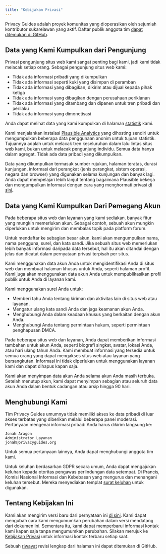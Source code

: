 ```yaml
---
title: "Kebijakan Privasi"
---
```


Privacy Guides adalah proyek komunitas yang dioperasikan oleh sejumlah kontributor sukarelawan yang aktif. Daftar publik anggota tim [dapat ditemukan di GitHub](https://github.com/orgs/privacyguides/people).

## Data yang Kami Kumpulkan dari Pengunjung

Privasi pengunjung situs web kami sangat penting bagi kami, jadi kami tidak melacak setiap orang. Sebagai pengunjung situs web kami:

- Tidak ada informasi pribadi yang dikumpulkan
- Tidak ada informasi seperti kuki yang disimpan di peramban
- Tidak ada informasi yang dibagikan, dikirim atau dijual kepada pihak ketiga
- Tidak ada informasi yang dibagikan dengan perusahaan periklanan
- Tidak ada informasi yang ditambang dan dipanen untuk tren pribadi dan perilaku
- Tidak ada informasi yang dimonetisasi

Anda dapat melihat data yang kami kumpulkan di halaman [statistik](statistics.md) kami.

Kami menjalankan instalasi [Plausible Analytics](https://plausible.io) yang dihosting sendiri untuk mengumpulkan beberapa data penggunaan anonim untuk tujuan statistik. Tujuannya adalah untuk melacak tren keseluruhan dalam lalu lintas situs web kami, bukan untuk melacak pengunjung individu. Semua data hanya dalam agregat. Tidak ada data pribadi yang dikumpulkan.

Data yang dikumpulkan termasuk sumber rujukan, halaman teratas, durasi kunjungan, informasi dari perangkat (jenis perangkat, sistem operasi, negara dan browser) yang digunakan selama kunjungan dan banyak lagi. Anda dapat mempelajari lebih lanjut tentang bagaimana Plausible bekerja dan mengumpulkan informasi dengan cara yang menghormati privasi [di sini](https://plausible.io/data-policy).

## Data yang Kami Kumpulkan Dari Pemegang Akun

Pada beberapa situs web dan layanan yang kami sediakan, banyak fitur yang mungkin memerlukan akun. Sebagai contoh, sebuah akun mungkin diperlukan untuk mengirim dan membalas topik pada platform forum.

Untuk mendaftar ke sebagian besar akun, kami akan mengumpulkan nama, nama pengguna, surel, dan kata sandi. Jika sebuah situs web memerlukan lebih banyak informasi daripada data tersebut, hal itu akan ditandai dengan jelas dan dicatat dalam pernyataan privasi terpisah per situs.

Kami menggunakan data akun Anda untuk mengidentifikasi Anda di situs web dan membuat halaman khusus untuk Anda, seperti halaman profil. Kami juga akan menggunakan data akun Anda untuk mempublikasikan profil publik untuk Anda di layanan kami.

Kami menggunakan surel Anda untuk:

- Memberi tahu Anda tentang kiriman dan aktivitas lain di situs web atau layanan.
- Mengatur ulang kata sandi Anda dan jaga keamanan akun Anda.
- Menghubungi Anda dalam keadaan khusus yang berkaitan dengan akun Anda.
- Menghubungi Anda tentang permintaan hukum, seperti permintaan penghapusan DMCA.

Pada beberapa situs web dan layanan, Anda dapat memberikan informasi tambahan untuk akun Anda, seperti biografi singkat, avatar, lokasi Anda, atau hari ulang tahun Anda. Kami membuat informasi yang tersedia untuk semua orang yang dapat mengakses situs web atau layanan yang bersangkutan. Informasi ini tidak diperlukan untuk menggunakan layanan kami dan dapat dihapus kapan saja.

Kami akan menyimpan data akun Anda selama akun Anda masih terbuka. Setelah menutup akun, kami dapat menyimpan sebagian atau seluruh data akun Anda dalam bentuk cadangan atau arsip hingga 90 hari.

## Menghubungi Kami

Tim Privacy Guides umumnya tidak memiliki akses ke data pribadi di luar akses terbatas yang diberikan melalui beberapa panel moderasi. Pertanyaan mengenai informasi pribadi Anda harus dikirim langsung ke:

```text
Jonah Aragon
Administrator Layanan
jonah@privacyguides.org
```

Untuk semua pertanyaan lainnya, Anda dapat menghubungi anggota tim kami.

Untuk keluhan berdasarkan GDPR secara umum, Anda dapat mengajukan keluhan kepada otoritas pengawas perlindungan data setempat. Di Prancis, Komisi Nasional Informasi dan Kebebasan yang mengurus dan menangani keluhan tersebut. Mereka menyediakan templat [surat keluhan](https://www.cnil.fr/en/plaintes) untuk digunakan.

## Tentang Kebijakan Ini

Kami akan mengirim versi baru dari pernyataan ini [di sini](privacy-policy.md). Kami dapat mengubah cara kami mengumumkan perubahan dalam versi mendatang dari dokumen ini. Sementara itu, kami dapat memperbarui informasi kontak kami kapan saja tanpa mengumumkan perubahan. Silakan merujuk ke [Kebijakan Privasi](privacy-policy.md) untuk informasi kontak terbaru setiap saat.

Sebuah [riwayat](https://github.com/privacyguides/privacyguides.org/commits/main/docs/about/privacy-policy.md) revisi lengkap dari halaman ini dapat ditemukan di GitHub.
